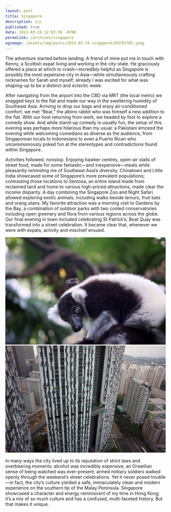 ```yaml
---
layout: post
title: Singapore
description: 🇸🇬
published: true
date: 2013-03-19 12:03:36 -0700
permalink: /archives/singapore
ogimage: /assets/img/posts/2013-03-19-singapore/DSC03785.jpeg
---
```

The adventure started before landing. A friend of mine put me in touch with Kenny, a Scottish expat living and working in the city-state. He graciously offered a place at which to crash—incredibly helpful as Singapore is possibly the most expensive city in Asia—while simultaneously crafting nicknames for Sarah and myself; already I was excited for what was shaping-up to be a distinct and eclectic week.

After navigating from the airport into the CBD via MRT (the local metro) we snagged keys to the flat and made our way in the sweltering humidity of Southeast Asia. Arriving to drop our bags and enjoy air-conditioned comfort, we met “Bear,” the albino rabbit who was himself a new addition to the flat. With our host returning from work, we headed by foot to explore a comedy show. And while stand-up comedy is usually fun, the setup of this evening was perhaps more hilarious than my usual: a Pakistani emceed the evening while welcoming comedians as diverse as the audience, from Singaporean locals to Indonesians to even a Puerto Rican who unceremoniously poked fun at the stereotypes and contradictions found within Singapore.

Activities followed, nonstop. Enjoying hawker centres, open-air stalls of street food, made for some fantastic—and inexpensive—meals while pleasantly reminding me of Southeast Asia’s diversity. Chinatown and Little India showcased some of Singapore’s more prevalent populations; contrasting those locations to Sentosa, an entire island made from reclaimed land and home to various high-priced attractions, made clear the income disparity. A day combining the Singapore Zoo and Night Safari allowed exploring exotic animals, including walks beside lemurs, fruit bats and orang utans. My favorite attraction was a morning visit to Gardens by the Bay, a combination of outdoor parks with two cooled conservatories including open greenery and flora from various regions across the globe. Our final evening in town included celebrating St Patrick’s; Boat Quay was transformed into a street celebration. It became clear that, whenever we were with expats, activity and mischief ensued.

![Singapore Zoo lemur][1]
![Pinnacle@Duxton view][2]

In many ways the city lived up to its reputation of strict laws and overbearing moments: alcohol was incredibly expensive; an Orwellian sense of being watched was ever-present; armed military soldiers walked openly through the weekend’s street celebrations. Yet it never posed trouble—in fact, the city’s culture yielded a safe, immaculately clean and modern experience on the southern tip of the Malay Peninsula. Singapore showcased a character and energy reminiscent of my time in Hong Kong; it’s a mix of so much culture and has a confused, multi-faceted history. But that makes it unique.

[1]: /assets/img/posts/2013-03-19-singapore/DSC03747.jpeg
[2]: /assets/img/posts/2013-03-19-singapore/DSC03785.jpeg
